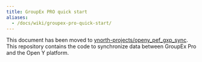```yaml
---
title: GroupEx PRO quick start
aliases:
  - /docs/wiki/groupex-pro-quick-start/
---
```


This document has been moved to [ynorth-projects/openy_pef_gxp_sync](https://github.com/ynorth-projects/openy_pef_gxp_sync#readme). This repository contains the code to synchronize data between GroupEx Pro and the Open Y platform.
